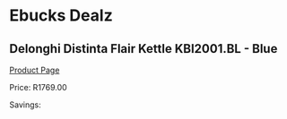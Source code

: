 
# Ebucks Dealz
## Delonghi Distinta Flair Kettle KBI2001.BL - Blue
[Product Page](https://www.ebucks.com/web/shop/productSelected.do?prodId=1149080488&catId=704985963)

Price: R1769.00

Savings: 


	